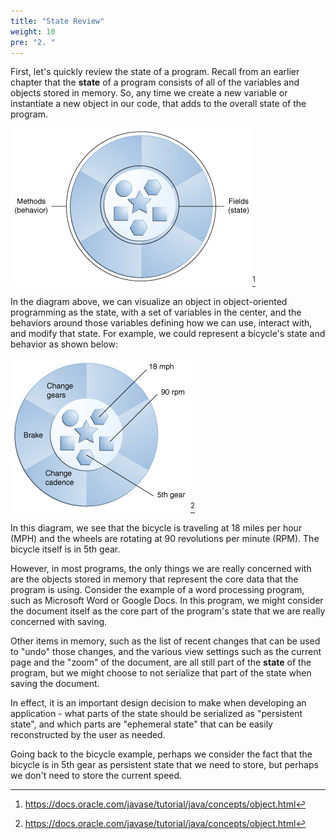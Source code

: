 ```yaml
---
title: "State Review"
weight: 10
pre: "2. "
---
```


First, let's quickly review the state of a program. Recall from an earlier chapter that the **state** of a program consists of all of the variables and objects stored in memory. So, any time we create a new variable or instantiate a new object in our code, that adds to the overall state of the program.

![State Oracle](/images/19/state1.gif)[^1]

[^1]: https://docs.oracle.com/javase/tutorial/java/concepts/object.html

In the diagram above, we can visualize an object in object-oriented programming as the state, with a set of variables in the center, and the behaviors around those variables defining how we can use, interact with, and modify that state. For example, we could represent a bicycle's state and behavior as shown below:

![State Oracle 2](/images/19/state2.gif)[^1]

In this diagram, we see that the bicycle is traveling at 18 miles per hour (MPH) and the wheels are rotating at 90 revolutions per minute (RPM). The bicycle itself is in 5th gear. 

However, in most programs, the only things we are really concerned with are the objects stored in memory that represent the core data that the program is using. Consider the example of a word processing program, such as Microsoft Word or Google Docs. In this program, we might consider the document itself as the core part of the program's state that we are really concerned with saving. 

Other items in memory, such as the list of recent changes that can be used to "undo" those changes, and the various view settings such as the current page and the "zoom" of the document, are all still part of the **state** of the program, but we might choose to not serialize that part of the state when saving the document. 

In effect, it is an important design decision to make when developing an application - what parts of the state should be serialized as "persistent state", and which parts are "ephemeral state" that can be easily reconstructed by the user as needed.

Going back to the bicycle example, perhaps we consider the fact that the bicycle is in 5th gear as persistent state that we need to store, but perhaps we don't need to store the current speed.
